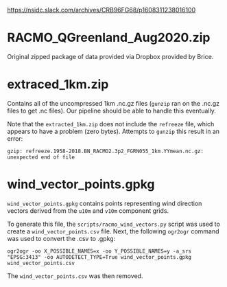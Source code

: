 https://nsidc.slack.com/archives/CRB96FG68/p1608311238016100

# RACMO_QGreenland_Aug2020.zip

Original zipped package of data provided via Dropbox provided by Brice.

# extraced_1km.zip

Contains all of the uncompressed 1km .nc.gz files (`gunzip` ran
on the .nc.gz files to get .nc files). Our pipeline should be able to handle
this eventually.

Note that the `extracted_1km.zip` does not include the `refreeze` file, which
appears to have a problem (zero bytes). Attempts to `gunzip` this result in an
error:

```
gzip: refreeze.1958-2018.BN_RACMO2.3p2_FGRN055_1km.YYmean.nc.gz: unexpected end of file
```

# wind_vector_points.gpkg

`wind_vector_points.gpkg` contains points representing wind direction vectors derived
from the `u10m` and `v10m` component grids.

To generate this file, the `scripts/racmo_wind_vectors.py` script was used to create a `wind_vector_points.csv` file. Next, the following `ogr2ogr` command was used to convert the .csv to .gpkg:

```
ogr2ogr -oo X_POSSIBLE_NAMES=x -oo Y_POSSIBLE_NAMES=y -a_srs "EPSG:3413" -oo AUTODETECT_TYPE=True wind_vector_points.gpkg wind_vector_points.csv
```

The `wind_vector_points.csv` was then removed.
